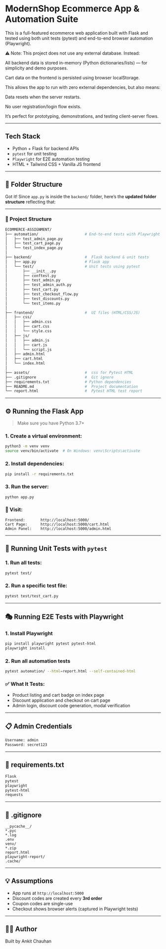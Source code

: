#  ModernShop Ecommerce App & Automation Suite

This is a full-featured ecommerce web application built with Flask and tested using both unit tests (pytest) and end-to-end browser automation (Playwright).

⚠️ Note: This project does not use any external database.
Instead:

All backend data is stored in-memory (Python dictionaries/lists) — for simplicity and demo purposes.

Cart data on the frontend is persisted using browser localStorage.

This allows the app to run with zero external dependencies, but also means:

Data resets when the server restarts.

No user registration/login flow exists.

It’s perfect for prototyping, demonstrations, and testing client-server flows.



---

##  Tech Stack

-  Python + Flask for backend APIs
- `pytest` for unit testing
- `Playwright` for E2E automation testing
- HTML + Tailwind CSS + Vanilla JS frontend

---

## 📁 Folder Structure

Got it! Since `app.py` is inside the `backend/` folder, here’s the **updated folder structure** reflecting that:

---

### 📁 Project Structure

```bash
ECOMMERCE-ASSIGNMENT/
├── automation/                     # End-to-end tests with Playwright
│   ├── test_admin_page.py
│   ├── test_cart_page.py
│   └── test_index_page.py
│
├── backend/                        #  Flask backend & unit tests
│   ├── app.py                      # Flask app
│   └── test/                       # Unit tests using pytest
│       ├── __init__.py
│       ├── conftest.py
│       ├── test_admin.py
│       ├── test_admin_auth.py
│       ├── test_cart.py
│       ├── test_checkout_flow.py
│       ├── test_discounts.py
│       └── test_items.py
│
├── frontend/                       #  UI files (HTML/CSS/JS)
│   ├── css/
│   │   ├── admin.css
│   │   ├── cart.css
│   │   └── style.css
│   ├── js/
│   │   ├── admin.js
│   │   ├── cart.js
│   │   └── script.js
│   ├── admin.html
│   ├── cart.html
│   └── index.html
│
├── assets/                         #  css for Pytest HTML 
├── .gitignore                      #  Git ignore
├── requirements.txt                # Python dependencies
├── README.md                       #  Project documentation
└── report.html                     #  Pytest HTML test report
```

---

## ⚙️ Running the Flask App

> Make sure you have Python 3.7+

### 1. Create a virtual environment:

```bash
python3 -m venv venv
source venv/bin/activate  # On Windows: venv\Scripts\activate
```

### 2. Install dependencies:

```bash
pip install -r requirements.txt
```

### 3. Run the server:

```bash
python app.py
```

### 🔗 Visit:
```
Frontend:       http://localhost:5000/
Cart Page:      http://localhost:5000/cart.html
Admin Panel:    http://localhost:5000/admin.html
```

---

## 🧪 Running Unit Tests with `pytest`

### 1. Run all tests:

```bash
pytest test/
```

### 2. Run a specific test file:

```bash
pytest test/test_cart.py
```

---

## 🎭 Running E2E Tests with Playwright

### 1. Install Playwright

```bash
pip install playwright pytest pytest-html
playwright install
```

### 2. Run all automation tests

```bash
pytest automation/ --html=report.html --self-contained-html
```


### ✅ What It Tests:

- Product listing and cart badge on index page
- Discount application and checkout on cart page
- Admin login, discount code generation, modal verification

---

## 📋 Admin Credentials

```txt
Username: admin
Password: secret123
```

---

## 🧾 requirements.txt

```txt
Flask
pytest
playwright
pytest-html
requests
```

---

## 🧼 .gitignore

```gitignore
__pycache__/
*.pyc
*.log
.env
venv/
*.zip
report.html
playwright-report/
.cache/
```

---

## 💡 Assumptions

- App runs at `http://localhost:5000`
- Discount codes are created every **3rd order**
- Coupon codes are single-use
- Checkout shows browser alerts (captured in Playwright tests)

---

## 👨‍💻 Author

Built by Ankit Chauhan  


